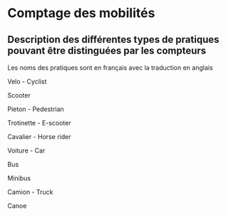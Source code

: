 # Comptage des mobilités





## Description des différentes types de pratiques pouvant être distinguées par les compteurs 

Les noms des pratiques sont en français avec la traduction en anglais 

Velo - Cyclist

Scooter

Pieton - Pedestrian 

Trotinette - E-scooter

Cavalier - Horse rider

Voiture - Car

Bus

Minibus

Camion - Truck 

Canoe





